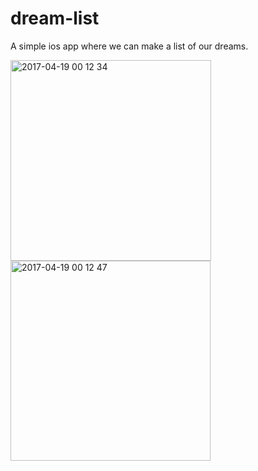 # dream-list
A simple ios app where we can make a list of our dreams.

<img width="321" alt="2017-04-19 00 12 34" src="https://cloud.githubusercontent.com/assets/12696030/25153770/7462e0c2-2496-11e7-9b55-936c1c0567a9.png"><img width="320" alt="2017-04-19 00 12 47" src="https://cloud.githubusercontent.com/assets/12696030/25153773/7aa6f6ee-2496-11e7-8685-f9db217c7af5.png">
